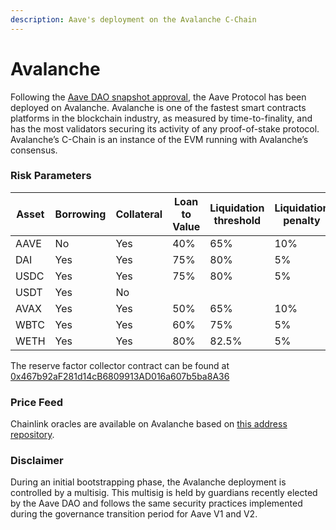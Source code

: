 ```yaml
---
description: Aave's deployment on the Avalanche C-Chain
---
```


# Avalanche

Following the [Aave DAO snapshot approval](https://snapshot.org/#/aave.eth/proposal/QmbGh1VP1w51PfBWkEmNquD95NJhJ8Eaqma6PP8psP9HGy), the Aave Protocol has been deployed on Avalanche. Avalanche is one of the fastest smart contracts platforms in the blockchain industry, as measured by time-to-finality, and has the most validators securing its activity of any proof-of-stake protocol. Avalanche’s C-Chain is an instance of the EVM running with Avalanche’s consensus.

### Risk Parameters

| Asset | Borrowing | Collateral | Loan to Value | Liquidation threshold | Liquidation penalty | Reserve Factor |
| ----- | --------- | ---------- | ------------- | --------------------- | ------------------- | -------------- |
| AAVE  | No        | Yes        | 40%           | 65%                   | 10%                 |                |
| DAI   | Yes       | Yes        | 75%           | 80%                   | 5%                  | 10%            |
| USDC  | Yes       | Yes        | 75%           | 80%                   | 5%                  | 10%            |
| USDT  | Yes       | No         |               |                       |                     | 10%            |
| AVAX  | Yes       | Yes        | 50%           | 65%                   | 10%                 | 15%            |
| WBTC  | Yes       | Yes        | 60%           | 75%                   | 5%                  | 20%            |
| WETH  | Yes       | Yes        | 80%           | 82.5%                 | 5%                  | 10%            |

The reserve factor collector contract can be found at [0x467b92aF281d14cB6809913AD016a607b5ba8A36](https://avascan.info/blockchain/c/address/0x467b92aF281d14cB6809913AD016a607b5ba8A36)

### Price Feed

Chainlink oracles are available on Avalanche based on [this address repository](https://docs.chain.link/docs/avalanche-price-feeds/).

### Disclaimer

During an initial bootstrapping phase, the Avalanche deployment is controlled by a multisig. This multisig is held by guardians recently elected by the Aave DAO and follows the same security practices implemented during the governance transition period for Aave V1 and V2.

